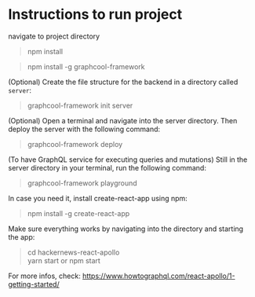 # Instructions to run project 
navigate to project directory 

> npm install  

> npm install -g graphcool-framework  

(Optional) Create the file structure for the backend in a directory called `server`:  

> graphcool-framework init server  

(Optional) Open a terminal and navigate into the server directory. Then deploy the server with the following command:  

> graphcool-framework deploy  

(To have GraphQL service for executing queries and mutations) Still in the server directory in your terminal, run the following command: 

> graphcool-framework playground 

In case you need it, install create-react-app using npm:  

> npm install -g create-react-app 

Make sure everything works by navigating into the directory and starting the app:  

> cd hackernews-react-apollo  
> yarn start or npm start  

For more infos, check: https://www.howtographql.com/react-apollo/1-getting-started/  
